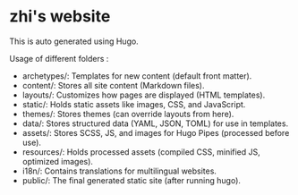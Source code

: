 # zhi's website

This is auto generated using Hugo.

Usage of different folders :

- archetypes/: Templates for new content (default front matter).
- content/: Stores all site content (Markdown files).
- layouts/: Customizes how pages are displayed (HTML templates).
- static/: Holds static assets like images, CSS, and JavaScript.
- themes/: Stores themes (can override layouts from here).
- data/: Stores structured data (YAML, JSON, TOML) for use in templates.
- assets/: Stores SCSS, JS, and images for Hugo Pipes (processed before use).
- resources/: Holds processed assets (compiled CSS, minified JS, optimized images).
- i18n/: Contains translations for multilingual websites.
- public/: The final generated static site (after running hugo).
